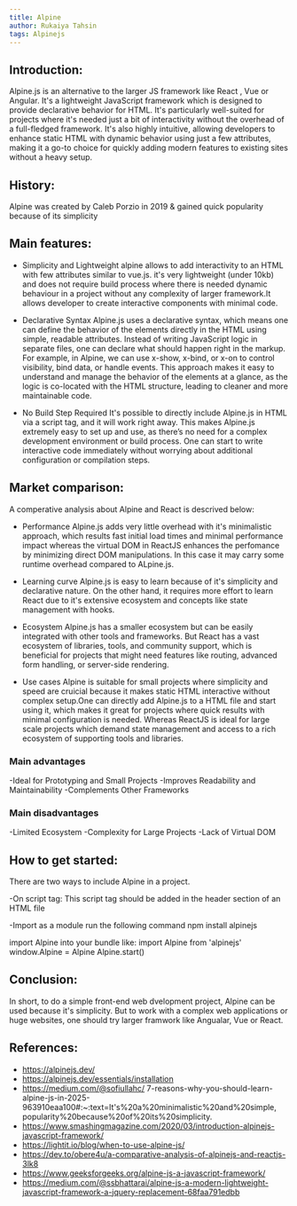 ```yaml
---
title: Alpine
author: Rukaiya Tahsin
tags: Alpinejs
---
```


## Introduction:
Alpine.js is an alternative to the larger JS framework like React , Vue or Angular. It's a lightweight JavaScript framework which is designed to provide declarative behavior for HTML. It's particularly well-suited for projects where it's needed just a bit of interactivity without the overhead of a full-fledged framework. It's also highly intuitive, allowing developers to enhance static HTML with dynamic behavior using just a few attributes, making it a go-to choice for quickly adding modern features to existing sites without a heavy setup.


## History:
Alpine was created by Caleb Porzio in 2019 & gained quick popularity because of its simplicity

## Main features:
- Simplicity and Lightweight
alpine allows to add interactivity to an HTML with few attributes similar to vue.js. it's very lightweight (under 10kb) and does not require build process where there is needed dynamic behaviour in a project without any complexity of larger framework.It allows developer to create interactive components with minimal code.

- Declarative Syntax 
Alpine.js uses a declarative syntax, which means one can define the behavior of the elements directly in the HTML using simple, readable attributes. Instead of writing JavaScript logic in separate files, one can declare what should happen right in the markup. For example, in Alpine, we can use x-show, x-bind, or x-on to control visibility, bind data, or handle events. This approach makes it easy to understand and manage the behavior of the elements at a glance, as the logic is co-located with the HTML structure, leading to cleaner and more maintainable code.

- No Build Step Required
It's possible to directly include Alpine.js in HTML via a script tag, and it will work right away. This makes Alpine.js extremely easy to set up and use, as there’s no need for a complex development environment or build process. One can start to write interactive code immediately without worrying about additional configuration or compilation steps.



## Market comparison:
A comperative analysis about Alpine and React is descrived below:

- Performance
Alpine.js adds very little overhead with it's minimalistic approach, which results fast initial load times and minimal performance impact whereas the virtual DOM in ReactJS enhances the perfomance by minimizing direct DOM manipulations. In this case it  may carry some runtime overhead compared to ALpine.js.

- Learning curve
Alpine.js is easy to learn because of it's simplicity and declarative nature.
On the other hand, it requires more effort to learn React due to it's extensive ecosystem and concepts like state management with hooks.

- Ecosystem
Alpine.js has a smaller ecosystem but can be easily integrated with other tools and frameworks.
But React has a vast ecosystem of libraries, tools, and community support, which is beneficial for projects that might need features like routing, advanced form handling, or server-side rendering.

- Use cases
Alpine is suitable for small projects where simplicity and speed are cruicial because it makes static HTML interactive without complex setup.One can directly add Alpine.js to a HTML file and start using it, which makes it great for projects where quick results with minimal configuration is needed.
Whereas ReactJS is ideal for large scale projects which demand state management and access to a rich ecosystem of supporting tools and libraries.


### Main advantages
-Ideal for Prototyping and Small Projects
-Improves Readability and Maintainability
-Complements Other Frameworks


### Main disadvantages
-Limited Ecosystem
-Complexity for Large Projects
-Lack of Virtual DOM


## How to get started:
There are two ways to include Alpine in a project.

-On script tag: 
This script tag should be added in the header section of an HTML file
<script defer src="https://cdn.jsdelivr.net/npm/alpinejs@3.x.x/dist/cdn.min.js"></script>

-Import as a module
run the following command
npm install alpinejs

import Alpine into your bundle like:
import Alpine from 'alpinejs'
window.Alpine = Alpine
Alpine.start()


## Conclusion:
In short, to do a simple front-end web dvelopment project, Alpine can be used because it's simplicity. But to work with a complex web applications or huge websites, one should try larger framwork like Angualar, Vue or React.

## References:
- https://alpinejs.dev/
- https://alpinejs.dev/essentials/installation
- https://medium.com/@sofiullahc/     7-reasons-why-you-should-learn-alpine-js-in-2025-963910eaa100#:~:text=It's%20a%20minimalistic%20and%20simple,  popularity%20because%20of%20its%20simplicity.
- https://www.smashingmagazine.com/2020/03/introduction-alpinejs-javascript-framework/
- https://lightit.io/blog/when-to-use-alpine-js/
- https://dev.to/obere4u/a-comparative-analysis-of-alpinejs-and-reactjs-3lk8
- https://www.geeksforgeeks.org/alpine-js-a-javascript-framework/
- https://medium.com/@ssbhattarai/alpine-js-a-modern-lightweight-javascript-framework-a-jquery-replacement-68faa791edbb